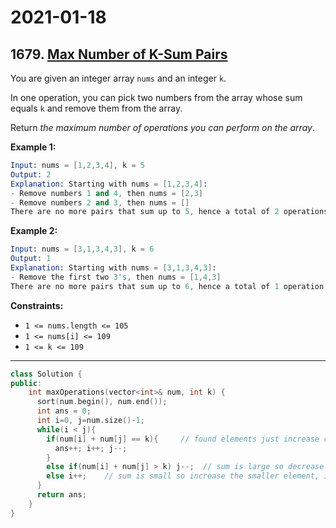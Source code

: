 # 2021-01-18

## 1679. [Max Number of K-Sum Pairs](https://leetcode.com/problems/max-number-of-k-sum-pairs/)

You are given an integer array `nums` and an integer `k`.

In one operation, you can pick two numbers from the array whose sum equals `k` and remove them from the array.

Return *the maximum number of operations you can perform on the array*.

**Example 1:**

```s
Input: nums = [1,2,3,4], k = 5
Output: 2
Explanation: Starting with nums = [1,2,3,4]:
- Remove numbers 1 and 4, then nums = [2,3]
- Remove numbers 2 and 3, then nums = []
There are no more pairs that sum up to 5, hence a total of 2 operations.
```

**Example 2:**

```s
Input: nums = [3,1,3,4,3], k = 6
Output: 1
Explanation: Starting with nums = [3,1,3,4,3]:
- Remove the first two 3's, then nums = [1,4,3]
There are no more pairs that sum up to 6, hence a total of 1 operation.
```

**Constraints:**

- `1 <= nums.length <= 105`
- `1 <= nums[i] <= 109`
- `1 <= k <= 109`

---

```c++
class Solution {
public:
    int maxOperations(vector<int>& num, int k) {
      sort(num.begin(), num.end());
      int ans = 0;
      int i=0, j=num.size()-1;
      while(i < j){
        if(num[i] + num[j] == k){     // found elements just increase counter
          ans++; i++; j--;
        }
        else if(num[i] + num[j] > k) j--;  // sum is large so decrease the bigger element, i.e. jth element
        else i++;    // sum is small so increase the smaller element, i.e. ith element
      }
      return ans;
    }
}
```
